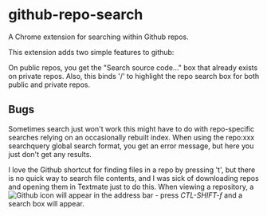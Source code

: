 # github-repo-search

A Chrome extension for searching within Github repos.

This extension adds two simple features to github:

On public repos, you get the "Search source code..." box that already exists on private repos. Also, this binds '/' to highlight the repo search box for both public and private repos.

## Bugs

Sometimes search just won't work this might have to do with repo-specific searches relying on an occasionally rebuilt index. When using the repo:xxx searchquery global search format, you get an error message, but here you just don't get any results.

I love the Github shortcut for finding files in a repo by pressing 't', but there is no quick way to search file contents, and I was sick of downloading repos and opening them in Textmate just to do this.  When viewing a repository, a ![Github icon](https://github.com/afeld/github-find/blob/master/favicon.ico?raw=true) will appear in the address bar - press _CTL-SHIFT-f_ and a search box will appear.
